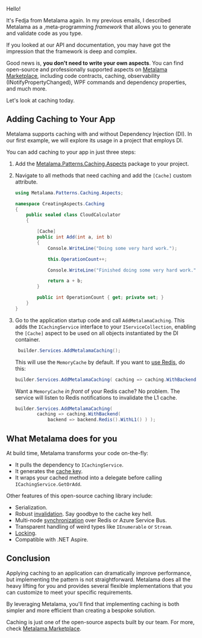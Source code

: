 
Hello!

It's Fedja from Metalama again. In my previous emails, I described Metalama as a ,meta-programming _framework_ that allows you to generate and validate code as you type.

If you looked at our API and documentation, you may have got the impression that the framework is deep and complex.

Good news is, **you don't need to write your own aspects**. You can find open-source and professionally supported aspects on [Metalama Marketplace](https://www.postsharp.net/metalama/marketplace), including code contracts, caching, observability (INotifyPropertyChanged), WPF commands and dependency properties, and much more.

Let's look at caching today.

## Adding Caching to Your App

Metalama supports caching with and without Dependency Injection (DI). In our first example, we will explore its usage in a project that employs DI.

You can add caching to your app in just three steps:

1. Add the [Metalama.Patterns.Caching.Aspects](https://www.nuget.org/packages/Metalama.Patterns.Caching.Aspects/) package to your project.
2. Navigate to all methods that need caching and add the `[Cache]` custom attribute.

    
    ```c#
    using Metalama.Patterns.Caching.Aspects;
    
    namespace CreatingAspects.Caching
    {
        public sealed class CloudCalculator
        {
    
            [Cache]
            public int Add(int a, int b)
            {
                Console.WriteLine("Doing some very hard work.");
    
                this.OperationCount++;
    
                Console.WriteLine("Finished doing some very hard work.");
    
                return a + b;
            }
    
            public int OperationCount { get; private set; }
        }
    }
    ```

3. Go to the application startup code and call `AddMetalamaCaching`. This adds the `ICachingService` interface to your `IServiceCollection`, enabling the `[Cache]` aspect to be used on all objects instantiated by the DI container. 

    ```c#
     builder.Services.AddMetalamaCaching();
    ```

    This will use the `MemoryCache` by default. If you want to [use Redis](https://doc.postsharp.net/metalama/preview/patterns/caching/redis), do this:

    ```c#
    builder.Services.AddMetalamaCaching( caching => caching.WithBackend( backend => backend.Redis() ) );
    ```

    Want a `MemoryCache` _in front_ of your Redis cache? No problem. The service will listen to Redis notifications to invalidate the L1 cache.

    ```c#
    builder.Services.AddMetalamaCaching(
            caching => caching.WithBackend(
                backend => backend.Redis().WithL1() ) );

    ```

## What Metalama does for you

At build time, Metalama transforms your code on-the-fly:
* It pulls the dependency to `ICachingService`.
* It generates the [cache key](https://doc.postsharp.net/metalama/preview/patterns/caching/caching-keys).
* It wraps your cached method into a delegate before calling `ICachingService.GetOrAdd`.

Other features of this open-source caching library include:

* Serialization.
* Robust [invalidation](https://doc.postsharp.net/metalama/preview/patterns/caching/invalidation). Say goodbye to the cache key hell.
* Multi-node [synchronization](https://doc.postsharp.net/metalama/preview/patterns/caching/pubsub) over Redis or Azure Service Bus.
* Transparent handling of weird types like `IEnumerable` or `Stream`.
* [Locking](https://doc.postsharp.net/metalama/preview/patterns/caching/locking).
* Compatible with .NET Aspire.

## Conclusion

Applying caching to an application can dramatically improve performance, but implementing the pattern is not straightforward. Metalama does all the heavy lifting for you and provides several flexible implementations that you can customize to meet your specific requirements.

By leveraging Metalama, you'll find that implementing caching is both simpler and more efficient than creating a bespoke solution.

Caching is just one of the open-source aspects built by our team. For more, check  [Metalama Marketplace](https://www.postsharp.net/metalama/marketplace).